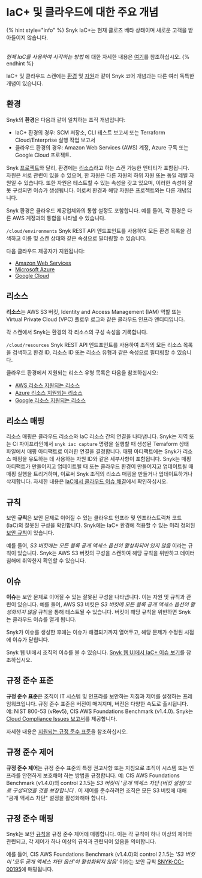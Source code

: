 # IaC+ 및 클라우드에 대한 주요 개념

{% hint style="info" %}
Snyk IaC+는 현재 클로즈 베타 상태이며 새로운 고객을 받아들이지 않습니다.

\
_현재 IaC를 사용하여 시작하는 방법_ 에 대한 자세한 내용은 [여기](https://docs.snyk.io/scan-using-snyk/snyk-iac/getting-started-with-current-iac)를 참조하십시오.
{% endhint %}

IaC+ 및 클라우드 스캔에는 [환경](key-concepts-for-iac+-and-cloud.md#environments) 및 [자원](key-concepts-for-iac+-and-cloud.md#resources)과 같이 Snyk 코어 개념과는 다른 여러 독특한 개념이 있습니다.

## 환경

Snyk의 **환경**은 다음과 같이 일치하는 조직 개념입니다:

* IaC+ 환경의 경우: SCM 저장소, CLI 테스트 보고서 또는 Terraform Cloud/Enterprise 실행 작업 보고서
* 클라우드 환경의 경우: Amazon Web Services (AWS) 계정, Azure 구독 또는 Google Cloud 프로젝트.

Snyk [프로젝트](../../../snyk-admin/snyk-projects/#project)와 달리, 환경에는 [리소스](key-concepts-for-iac+-and-cloud.md#resources)라고 하는 스캔 가능한 엔티티가 포함됩니다. 자원은 서로 관련이 있을 수 있으며, 한 자원은 다른 자원의 하위 자원 또는 동일 레벨 자원일 수 있습니다. 또한 자원은 테스트할 수 있는 속성을 갖고 있으며, 이러한 속성이 잘못 구성되면 이슈가 생성됩니다. 이로써 환경과 해당 자원은 프로젝트와는 다른 개념입니다.

Snyk 환경은 클라우드 제공업체와의 통합 설정도 포함합니다. 예를 들어, 각 환경은 다른 AWS 계정과의 통합을 나타낼 수 있습니다.

`/cloud/environments` Snyk REST API 엔드포인트를 사용하여 모든 환경 목록을 검색하고 이름 및 스캔 상태와 같은 속성으로 필터링할 수 있습니다.

다음 클라우드 제공자가 지원됩니다:

* [Amazon Web Services](https://aws.amazon.com/)
* [Microsoft Azure](https://azure.microsoft.com/en-us/)
* [Google Cloud](https://cloud.google.com/)

## 리소스

**리소스**는 AWS S3 버킷, Identity and Access Management (IAM) 역할 또는 Virtual Private Cloud (VPC) 플로우 로그와 같은 클라우드 인프라 엔티티입니다.

각 스캔에서 Snyk는 환경의 각 리소스의 구성 속성을 기록합니다.

`/cloud/resources` Snyk REST API 엔드포인트를 사용하여 조직의 모든 리소스 목록을 검색하고 환경 ID, 리소스 ID 또는 리소스 유형과 같은 속성으로 필터링할 수 있습니다.

클라우드 환경에서 지원되는 리소스 유형 목록은 다음을 참조하십시오:

* [AWS 리소스 지원되는 리소스](../supported-iac-languages-cloud-providers-and-cloud-resources/supported-aws-resources-for-cloud-context.md)
* [Azure 리소스 지원되는 리소스](../supported-iac-languages-cloud-providers-and-cloud-resources/supported-azure-resources-for-cloud-context.md)
* [Google 리소스 지원되는 리소스](../supported-iac-languages-cloud-providers-and-cloud-resources/supported-google-resources-for-cloud-context.md)

## 리소스 매핑

리소스 매핑은 클라우드 리소스와 IaC 리소스 간의 연결을 나타냅니다. Snyk는 지역 또는 CI 파이프라인에서 `snyk iac capture` 명령을 실행할 때 생성된 Terraform 상태 파일에서 매핑 아티팩트로 이러한 연결을 결정합니다. 매핑 아티팩트에는 Snyk가 리소스 매핑을 유도하는 데 사용하는 자원 ID와 같은 세부사항이 포함됩니다. Snyk는 매핑 아티팩트가 만들어지고 업데이트될 때 또는 클라우드 환경이 만들어지고 업데이트될 때 매핑 실행을 트리거하며, 이로써 Snyk 조직의 리소스 매핑을 만들거나 업데이트하거나 삭제합니다. 자세한 내용은 [IaC에서 클라우드 이슈 해결](../iac+-code-to-cloud-capabilities/fix-cloud-issues-in-iac.md)에서 확인하십시오.

## 규칙

보안 **규칙**은 보안 문제로 이어질 수 있는 클라우드 인프라 및 인프라스트럭처 코드 (IaC)의 잘못된 구성을 확인합니다. Snyk에는 IaC+ 환경에 적용할 수 있는 미리 정의된 [보안 규칙](https://security.snyk.io/rules/cloud/)이 있습니다.

예를 들어, _S3 버킷에는 모든 블록 공개 액세스 옵션이 활성화되어 있지 않음_ 이라는 규칙이 있습니다. Snyk는 AWS S3 버킷의 구성을 스캔하여 해당 규칙을 위반하고 데이터 침해에 취약한지 확인할 수 있습니다.

## 이슈

**이슈**는 보안 문제로 이어질 수 있는 잘못된 구성을 나타냅니다. 이는 자원 및 규칙과 관련이 있습니다. 예를 들어, AWS S3 버킷은 _S3 버킷에 모든 블록 공개 액세스 옵션이 활성화되지 않음_ 규칙을 통해 테스트될 수 있습니다. 버킷이 해당 규칙을 위반하면 Snyk는 클라우드 이슈를 열게 됩니다.

Snyk가 이슈를 생성한 후에는 이슈가 해결되기까지 열어두고, 해당 문제가 수정된 시점에 이슈가 닫힙니다.

Snyk 웹 UI에서 조직의 이슈를 볼 수 있습니다. [Snyk 웹 UI에서 IaC+ 이슈 보기](manage-iac+-and-cloud-issues/view-iac+-and-cloud-issues-in-the-snyk-web-ui.md)를 참조하십시오.

## 규정 준수 표준 <a href="#docs-internal-guid-e2e38027-7fff-9271-f2c0-e23677542f6e" id="docs-internal-guid-e2e38027-7fff-9271-f2c0-e23677542f6e"></a>

**규정 준수 표준**은 조직이 IT 시스템 및 인프라를 보안하는 지침과 제어를 설정하는 프레임워크입니다. 규정 준수 표준은 버전이 매겨지며, 버전은 다양한 속도로 출시됩니다. 예: NIST 800-53 (vRev5), CIS AWS Foundations Benchmark (v1.4.0). Snyk는 [Cloud Compliance Issues 보고서](../../../manage-issues/reporting/available-snyk-reports.md#cloud-compliance-issues-report)를 제공합니다.

자세한 내용은 [지원되는 규정 준수 표준](../view-iac+-and-cloud-compliance-reporting.md#supported-compliance-standards)을 참조하십시오.

## 규정 준수 제어 <a href="#docs-internal-guid-11e1473c-7fff-ea66-c8f4-16a826a82e6b" id="docs-internal-guid-11e1473c-7fff-ea66-c8f4-16a826a82e6b"></a>

**규정 준수 제어**는 규정 준수 표준의 특정 권고사항 또는 지침으로 조직이 시스템 또는 인프라를 안전하게 보호해야 하는 방법을 규정합니다. 예: CIS AWS Foundations Benchmark (v1.4.0)의 control 2.1.5는 _S3 버킷이 '공개 액세스 차단 (버킷 설정)'으로 구성되었을 것을 보장합니다_ . 이 제어를 준수하려면 조직은 모든 S3 버킷에 대해 "공개 액세스 차단" 설정을 활성화해야 합니다.

## 규정 준수 매핑

Snyk는 보안 [규칙](key-concepts-for-iac+-and-cloud.md#rules)을 규정 준수 제어에 매핑합니다. 이는 각 규칙이 하나 이상의 제어와 관련되고, 각 제어가 하나 이상의 규칙과 관련되어 있음을 의미합니다.

예를 들어, CIS AWS Foundations Benchmark (v1.4.0)의 control 2.1.5는 _'S3 버킷이 '모두 공개 액세스 차단 옵션'이 활성화되지 않음'_ 이라는 보안 규칙 [SNYK-CC-00195](https://security.snyk.io/rules/cloud/SNYK-CC-00195)에 매핑됩니다.